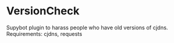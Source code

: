 VersionCheck
============

Supybot plugin to harass people who have old versions of cjdns. Requirements: cjdns, requests
